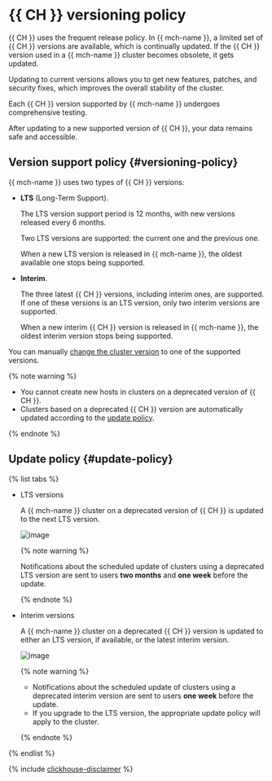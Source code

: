 # {{ CH }} versioning policy

{{ CH }} uses the frequent release policy. In {{ mch-name }}, a limited set of {{ CH }} versions are available, which is continually updated. If the {{ CH }} version used in a {{ mch-name }} cluster becomes obsolete, it gets updated.

Updating to current versions allows you to get new features, patches, and security fixes, which improves the overall stability of the cluster.


Each {{ CH }} version supported by {{ mch-name }} undergoes comprehensive testing.

After updating to a new supported version of {{ CH }}, your data remains safe and accessible.


## Version support policy {#versioning-policy}

{{ mch-name }} uses two types of {{ CH }} versions:
- **LTS** (Long-Term Support).

   The LTS version support period is 12 months, with new versions released every 6 months.

   Two LTS versions are supported: the current one and the previous one.

   When a new LTS version is released in {{ mch-name }}, the oldest available one stops being supported.

- **Interim**.

   The three latest {{ CH }} versions, including interim ones, are supported. If one of these versions is an LTS version, only two interim versions are supported.

   When a new interim {{ CH }} version is released in {{ mch-name }}, the oldest interim version stops being supported.

You can manually [change the cluster version](../operations/cluster-version-update.md) to one of the supported versions.

{% note warning %}

* You cannot create new hosts in clusters on a deprecated version of {{ CH }}.
* Clusters based on a deprecated {{ CH }} version are automatically updated according to the [update policy](#update-policy).

{% endnote %}


## Update policy {#update-policy}

{% list tabs %}

- LTS versions

   A {{ mch-name }} cluster on a deprecated version of {{ CH }} is updated to the next LTS version.

   ![image](../../_assets/mdb/mch-update-policy-lts.svg)

   {% note warning %}

   Notifications about the scheduled update of clusters using a deprecated LTS version are sent to users **two months** and **one week** before the update.

   {% endnote %}

- Interim versions

   A {{ mch-name }} cluster on a deprecated {{ CH }} version is updated to either an LTS version, if available, or the latest interim version.

   ![image](../../_assets/mdb/mch-update-policy.svg)

   {% note warning %}

   * Notifications about the scheduled update of clusters using a deprecated interim version are sent to users **one week** before the update.
   * If you upgrade to the LTS version, the appropriate update policy will apply to the cluster.

   {% endnote %}

{% endlist %}

{% include [clickhouse-disclaimer](../../_includes/clickhouse-disclaimer.md) %}